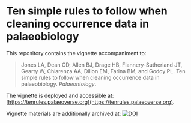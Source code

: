 # Ten simple rules to follow when cleaning occurrence data in palaeobiology

This repository contains the vignette accompaniment to:

> Jones LA, Dean CD, Allen BJ, Drage HB, Flannery-Sutherland JT, Gearty W, Chiarenza AA, Dillon EM, Farina BM, and Godoy PL. Ten simple rules to follow when cleaning occurrence data in palaeobiology. *Palaeontology*.

The vignette is deployed and accessible at: [https://tenrules.palaeoverse.org](https://tenrules.palaeoverse.org).

Vignette materials are additionally archived at: [![DOI](https://zenodo.org/badge/924702795.svg)](https://doi.org/10.5281/zenodo.14938533)
